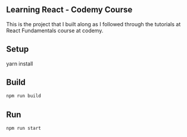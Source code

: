 ## Learning React - Codemy Course
This is the project that I built along as I followed through the tutorials at React Fundamentals course at codemy.

## Setup
yarn install

## Build
```bash
npm run build
```

## Run
```bash
npm run start
```


